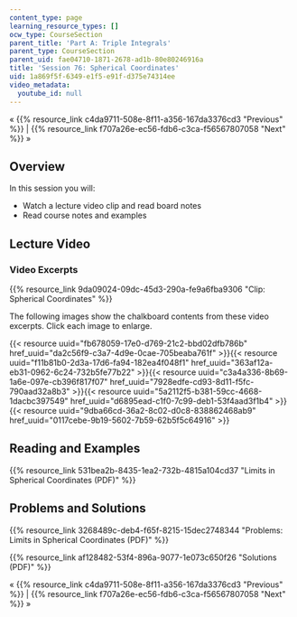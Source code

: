 ```yaml
---
content_type: page
learning_resource_types: []
ocw_type: CourseSection
parent_title: 'Part A: Triple Integrals'
parent_type: CourseSection
parent_uid: fae04710-1871-2678-ad1b-80e80246916a
title: 'Session 76: Spherical Coordinates'
uid: 1a869f5f-6349-e1f5-e91f-d375e74314ee
video_metadata:
  youtube_id: null
---
```


« {{% resource_link c4da9711-508e-8f11-a356-167da3376cd3 "Previous" %}} | {{% resource_link f707a26e-ec56-fdb6-c3ca-f56567807058 "Next" %}} »

Overview
--------

In this session you will:

*   Watch a lecture video clip and read board notes
*   Read course notes and examples

Lecture Video
-------------

### Video Excerpts

{{% resource_link 9da09024-09dc-45d3-290a-fe9a6fba9306 "Clip: Spherical Coordinates" %}}

The following images show the chalkboard contents from these video excerpts. Click each image to enlarge.

{{< resource uuid="fb678059-17e0-d769-21c2-bbd02dfb786b" href_uuid="da2c56f9-c3a7-4d9e-0cae-705beaba761f" >}}{{< resource uuid="f11b81b0-2d3a-17d6-fa94-182ea4f048f1" href_uuid="363af12a-eb31-0962-6c24-732b5fe77b22" >}}{{< resource uuid="c3a4a336-8b69-1a6e-097e-cb396f817f07" href_uuid="7928edfe-cd93-8d11-f5fc-790aad32a8b3" >}}{{< resource uuid="5a2112f5-b381-59cc-4668-1dacbc397549" href_uuid="d6895ead-c1f0-7c99-deb1-53f4aad3f1b4" >}}  
{{< resource uuid="9dba66cd-36a2-8c02-d0c8-838862468ab9" href_uuid="0117cebe-9b19-5602-7b59-62b5f5c64916" >}}

Reading and Examples
--------------------

{{% resource_link 531bea2b-8435-1ea2-732b-4815a104cd37 "Limits in Spherical Coordinates (PDF)" %}}

Problems and Solutions
----------------------

{{% resource_link 3268489c-deb4-f65f-8215-15dec2748344 "Problems: Limits in Spherical Coordinates (PDF)" %}}

{{% resource_link af128482-53f4-896a-9077-1e073c650f26 "Solutions (PDF)" %}}

« {{% resource_link c4da9711-508e-8f11-a356-167da3376cd3 "Previous" %}} | {{% resource_link f707a26e-ec56-fdb6-c3ca-f56567807058 "Next" %}} »